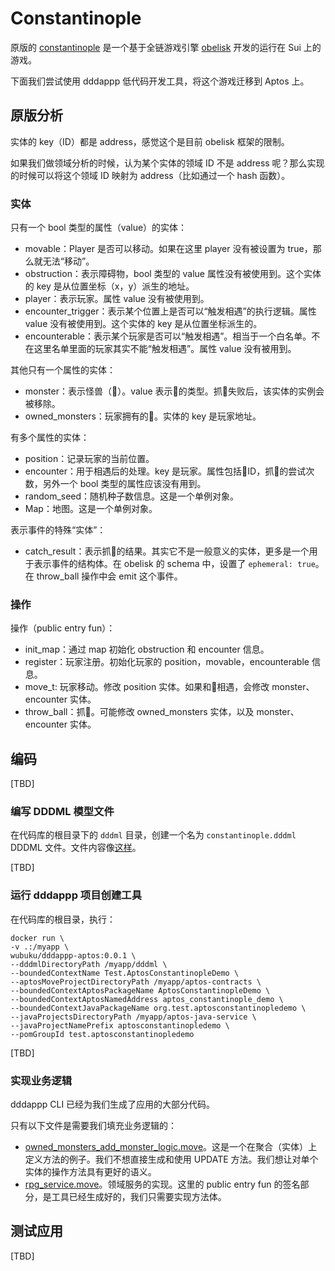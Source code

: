 # Constantinople

原版的 [constantinople](https://github.com/0xobelisk/constantinople) 是一个基于全链游戏引擎 [obelisk](https://obelisk.build) 开发的运行在 Sui 上的游戏。

下面我们尝试使用 dddappp 低代码开发工具，将这个游戏迁移到 Aptos 上。

## 原版分析

实体的 key（ID）都是 address，感觉这个是目前 obelisk 框架的限制。

如果我们做领域分析的时候，认为某个实体的领域 ID 不是 address 呢？那么实现的时候可以将这个领域 ID 映射为 address（比如通过一个 hash 函数）。

### 实体

只有一个 bool 类型的属性（value）的实体：

* movable：Player 是否可以移动。如果在这里 player 没有被设置为 true，那么就无法“移动”。
* obstruction：表示障碍物，bool 类型的 value 属性没有被使用到。这个实体的 key 是从位置坐标（x，y）派生的地址。
* player：表示玩家。属性 value 没有被使用到。
* encounter_trigger：表示某个位置上是否可以“触发相遇”的执行逻辑。属性 value 没有被使用到。这个实体的 key 是从位置坐标派生的。
* encounterable：表示某个玩家是否可以“触发相遇”。相当于一个白名单。不在这里名单里面的玩家其实不能“触发相遇”。属性 value 没有被用到。

其他只有一个属性的实体：

* monster：表示怪兽（👾）。value 表示👾的类型。抓👾失败后，该实体的实例会被移除。
* owned_monsters：玩家拥有的👾。实体的 key 是玩家地址。

有多个属性的实体：

* position：记录玩家的当前位置。
* encounter：用于相遇后的处理。key 是玩家。属性包括👾ID，抓👾的尝试次数，另外一个 bool 类型的属性应该没有用到。
* random_seed：随机种子数信息。这是一个单例对象。
* Map：地图。这是一个单例对象。

表示事件的特殊“实体”：

* catch_result：表示抓👾的结果。其实它不是一般意义的实体，更多是一个用于表示事件的结构体。在 obelisk 的 schema 中，设置了 `ephemeral: true`。 在 throw_ball 操作中会 emit 这个事件。

### 操作

操作（public entry fun）：

* init_map：通过 map 初始化 obstruction 和 encounter 信息。
* register：玩家注册。初始化玩家的 position，movable，encounterable 信息。
* move_t: 玩家移动。修改 position 实体。如果和👾相遇，会修改 monster、encounter 实体。
* throw_ball：抓👾。可能修改 owned_monsters 实体，以及 monster、encounter 实体。

## 编码

[TBD]

### 编写 DDDML 模型文件

在代码库的根目录下的 `dddml` 目录，创建一个名为 `constantinople.dddml` DDDML 文件。文件内容像[这样](./dddml/constantinople.yaml)。

[TBD]

### 运行 dddappp 项目创建工具

在代码库的根目录，执行：

```shell
docker run \
-v .:/myapp \
wubuku/dddappp-aptos:0.0.1 \
--dddmlDirectoryPath /myapp/dddml \
--boundedContextName Test.AptosConstantinopleDemo \
--aptosMoveProjectDirectoryPath /myapp/aptos-contracts \
--boundedContextAptosPackageName AptosConstantinopleDemo \
--boundedContextAptosNamedAddress aptos_constantinople_demo \
--boundedContextJavaPackageName org.test.aptosconstantinopledemo \
--javaProjectsDirectoryPath /myapp/aptos-java-service \
--javaProjectNamePrefix aptosconstantinopledemo \
--pomGroupId test.aptosconstantinopledemo
```

[TBD]

### 实现业务逻辑

dddappp CLI 已经为我们生成了应用的大部分代码。

只有以下文件是需要我们填充业务逻辑的：

* [owned_monsters_add_monster_logic.move](aptos-contracts/constantinople/sources/owned_monsters_add_monster_logic.move)。这是一个在聚合（实体）上定义方法的例子。我们不想直接生成和使用 UPDATE 方法。我们想让对单个实体的操作方法具有更好的语义。 
* [rpg_service.move](aptos-contracts/constantinople/sources/rpg_service.move)。领域服务的实现。这里的 public entry fun 的签名部分，是工具已经生成好的，我们只需要实现方法体。


## 测试应用

[TBD]
